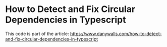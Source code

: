 # How to Detect and Fix Circular Dependencies in Typescript
This code is part of the article: https://www.danywalls.com/how-to-detect-and-fix-circular-dependencies-in-typescript
